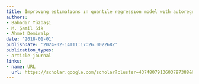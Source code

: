```yaml
---
title: Improvıng estımatıons ın quantıle regressıon model wıth autoregressıve errors
authors:
- Bahadır Yüzbaşı
- M. Şamil Sik
- Ahmet Demiralp
date: '2018-01-01'
publishDate: '2024-02-14T11:17:26.002268Z'
publication_types:
- article-journal
links:
- name: URL
  url: https://scholar.google.com/scholar?cluster=4374807913603797388&hl=en&oi=scholarr
---
```

